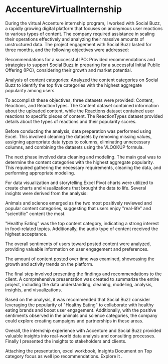 # AccentureVirtualInternship
During the virtual  Accenture internship program, I worked with Social Buzz, a rapidly growing digital platform that focuses on anonymous user reactions to various types of content. The company required assistance in scaling their operations effectively and analyzing their massive amounts of unstructured data. The project engagement with Social Buzz lasted for three months, and the following objectives were addressed:

Recommendations for a successful IPO: Provided recommendations and strategies to support Social Buzz in preparing for a successful Initial Public Offering (IPO), considering their growth and market potential.

Analysis of content categories: Analyzed the content categories on Social Buzz to identify the top five categories with the highest aggregate popularity among users.

To accomplish these objectives, three datasets were provided: Content, Reactions, and ReactionTypes. The Content dataset contained information about the uploaded content, while the Reactions dataset contained user reactions to specific pieces of content. The ReactionTypes dataset provided details about the types of reactions and their popularity scores.

Before conducting the analysis, data preparation was performed using Excel. This involved cleaning the datasets by removing missing values, assigning appropriate data types to columns, eliminating unnecessary columns, and combining the datasets using the VLOOKUP formula.

The next phase involved data cleaning and modeling. The main goal was to determine the content categories with the highest aggregate popularity. This required gathering the necessary requirements, cleaning the data, and performing appropriate modeling.

For data visualization and storytelling,Excel Pivot charts were utilized to create charts and visualizations that brought the data to life. Several insights were derived from the analysis:

Animals and science emerged as the two most positively reviewed and popular content categories, suggesting that users enjoy "real-life" and "scientific" content the most.

"Healthy Eating" was the top content category, indicating a strong interest in food-related topics. Additionally, the audio type of content received the highest acceptance.

The overall sentiments of users toward posted content were analyzed, providing valuable information on user engagement and preferences.

The amount of content posted over time was examined, showcasing the growth and activity trends on the platform.

The final step involved presenting the findings and recommendations to the client. A comprehensive presentation was created to summarize the entire project, including the data understanding, cleaning, modeling, analysis, insights, and visualizations.

Based on the analysis, it was recommended that Social Buzz consider leveraging the popularity of "Healthy Eating" to collaborate with healthy eating brands and boost user engagement. Additionally, with the positive sentiments observed in the animals and science categories, the company could explore creating campaigns and partnerships in these areas.

Overall, the internship experience with Accenture and Social Buzz provided valuable insights into real-world data analysis and consulting processes. Finally I presented the insights to stakeholders and clients.

Attaching the presentation, excel workbook, Insights Document on Top category focus as well ipo recommendations. Explore it .
